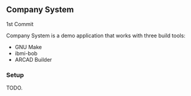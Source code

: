 ## Company System

1st Commit

Company System is a demo application that works with three build tools:

* GNU Make
* ibmi-bob
* ARCAD Builder

### Setup

TODO.
